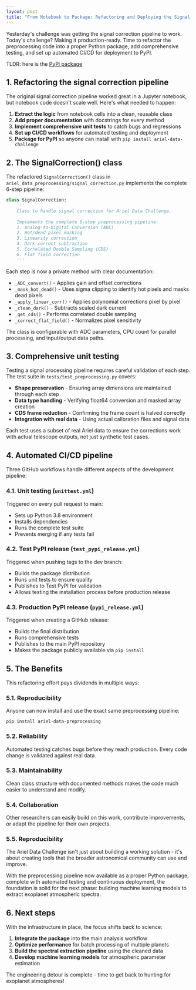 ```yaml
---
layout: post
title: "From Notebook to Package: Refactoring and Deploying the Signal Correction Pipeline"
---
```


Yesterday's challenge was getting the signal correction pipeline to work. Today's challenge? Making it production-ready. Time to refactor the preprocessing code into a proper Python package, add comprehensive testing, and set up automated CI/CD for deployment to PyPI.

TLDR: here is the [PyPi package](https://pypi.org/project/ariel-data-preprocessing)

## 1. Refactoring the signal correction pipeline

The original signal correction pipeline worked great in a Jupyter notebook, but notebook code doesn't scale well. Here's what needed to happen:

1. **Extract the logic** from notebook cells into a clean, reusable class
2. **Add proper documentation** with docstrings for every method
3. **Implement comprehensive unit tests** to catch bugs and regressions
4. **Set up CI/CD workflows** for automated testing and deployment
5. **Package for PyPI** so anyone can install with `pip install ariel-data-challenge`

## 2. The SignalCorrection() class

The refactored `SignalCorrection()` class in `ariel_data_preprocessing/signal_correction.py` implements the complete 6-step pipeline:

```python
class SignalCorrection:
    '''
    Class to handle signal correction for Ariel Data Challenge.
    
    Implements the complete 6-step preprocessing pipeline:
    1. Analog-to-Digital Conversion (ADC)
    2. Hot/dead pixel masking
    3. Linearity correction
    4. Dark current subtraction
    5. Correlated Double Sampling (CDS)
    6. Flat field correction
    '''
```

Each step is now a private method with clear documentation:
- `_ADC_convert()` - Applies gain and offset corrections
- `_mask_hot_dead()` - Uses sigma clipping to identify hot pixels and masks dead pixels
- `_apply_linear_corr()` - Applies polynomial corrections pixel by pixel
- `_clean_dark()` - Subtracts scaled dark current
- `_get_cds()` - Performs correlated double sampling
- `_correct_flat_field()` - Normalizes pixel sensitivity

The class is configurable with ADC parameters, CPU count for parallel processing, and input/output data paths.

## 3. Comprehensive unit testing

Testing a signal processing pipeline requires careful validation of each step. The test suite in `tests/test_preprocessing.py` covers:

- **Shape preservation** - Ensuring array dimensions are maintained through each step
- **Data type handling** - Verifying float64 conversion and masked array creation
- **CDS frame reduction** - Confirming the frame count is halved correctly
- **Integration with real data** - Using actual calibration files and signal data

Each test uses a subset of real Ariel data to ensure the corrections work with actual telescope outputs, not just synthetic test cases.

## 4. Automated CI/CD pipeline

Three GitHub workflows handle different aspects of the development pipeline:

### 4.1. Unit testing (`unittest.yml`)
Triggered on every pull request to main:
- Sets up Python 3.8 environment
- Installs dependencies
- Runs the complete test suite
- Prevents merging if any tests fail

### 4.2. Test PyPI release (`test_pypi_release.yml`)
Triggered when pushing tags to the dev branch:
- Builds the package distribution
- Runs unit tests to ensure quality
- Publishes to Test PyPI for validation
- Allows testing the installation process before production release

### 4.3. Production PyPI release (`pypi_release.yml`)
Triggered when creating a GitHub release:
- Builds the final distribution
- Runs comprehensive tests
- Publishes to the main PyPI repository
- Makes the package publicly available via `pip install`

## 5. The Benefits

This refactoring effort pays dividends in multiple ways:

### 5.1. **Reproducibility**
Anyone can now install and use the exact same preprocessing pipeline:

```
pip install ariel-data-preprocessing
```

### 5.2. **Reliability** 
Automated testing catches bugs before they reach production. Every code change is validated against real data.

### 5.3. **Maintainability**
Clean class structure with documented methods makes the code much easier to understand and modify.

### 5.4. **Collaboration**
Other researchers can easily build on this work, contribute improvements, or adapt the pipeline for their own projects.

### 5.5. **Reproducibility**
The Ariel Data Challenge isn't just about building a working solution - it's about creating tools that the broader astronomical community can use and improve.

With the preprocessing pipeline now available as a proper Python package, complete with automated testing and continuous deployment, the foundation is solid for the next phase: building machine learning models to extract exoplanet atmospheric spectra.

## 6. Next steps

With the infrastructure in place, the focus shifts back to science:

1. **Integrate the package** into the main analysis workflow
2. **Optimize performance** for batch processing of multiple planets
3. **Build the spectral extraction pipeline** using the cleaned data
4. **Develop machine learning models** for atmospheric parameter estimation

The engineering detour is complete - time to get back to hunting for exoplanet atmospheres!
